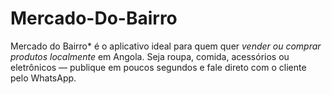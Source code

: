 # Mercado-Do-Bairro
Mercado do Bairro* é o aplicativo ideal para quem quer *vender ou comprar produtos localmente* em Angola. Seja roupa, comida, acessórios ou eletrônicos — publique em poucos segundos e fale direto com o cliente pelo WhatsApp.
